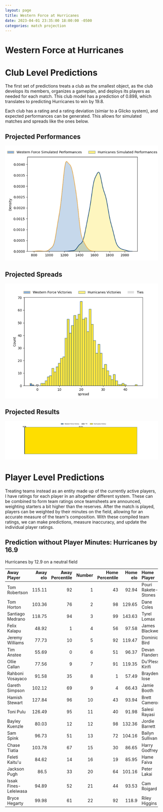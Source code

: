 ```yaml
---  
layout: page  
title: Western Force at Hurricanes  
date: 2023-04-01 23:35:00 18:00:00 -0500  
categories: match projection  
---
```

# Western Force at Hurricanes

# Club Level Predictions


The first set of predictions treats a club as the smallest object, as the club develops its members, organizes a gameplan, and deploys its players as needed for each match. This club model has a prediction of 0.898, which translates to predicting Hurricanes to win by 19.8.

Each club has a rating and a rating deviation (simiar to a Glicko system), and expected performances can be generated. This allows for simulated matches and spreads like the ones below.
## Projected Performances


![Projected Performances](plots/performances_2023-04-01-Hurricanes-WesternForce.png)
## Projected Spreads


![Projected Spreads](plots/spreads_2023-04-01-Hurricanes-WesternForce.png)
## Projected Results


![Projected Results](plots/resultbar_2023-04-01-Hurricanes-WesternForce.png)
# Player Level Predictions


Treating teams instead as an entity made up of the currently active players, I have ratings for each player in an altogether different system. These can be combined to form team ratings once teamsheets are announced, weighting starters a bit higher than the reserves. After the match is played, players can be weighted by their minutes on the field, allowing for an accurate measure of the team's composition. With these compiled team ratings, we can make predictions, measure inaccuracy, and update the individual player ratings.
## Prediction without Player Minutes: Hurricanes by 16.9


Hurricanes by 12.9 on a neutral field



| Away Player           |   Away elo |   Away Percentile |   Number |   Home Percentile |   Home elo | Home Player         |
|:----------------------|-----------:|------------------:|---------:|------------------:|-----------:|:--------------------|
| Tom Robertson         |     115.11 |                92 |        1 |                43 |      92.94 | Pouri Rakete-Stones |
| Tom Horton            |     103.36 |                76 |        2 |                98 |     129.65 | Dane Coles          |
| Santiago Medrano      |     118.75 |                94 |        3 |                99 |     143.63 | Tyrel Lomax         |
| Felix Kalapu          |      48.92 |                 1 |        4 |                56 |      97.58 | James Blackwell     |
| Jeremy Williams       |      77.73 |                10 |        5 |                92 |     119.47 | Dominic Bird        |
| Tim Anstee            |      55.69 |                 0 |        6 |                51 |      96.37 | Devan Flanders      |
| Ollie Callan          |      77.56 |                 9 |        7 |                91 |     119.35 | Du'Plessis Kirifi   |
| Rahboni Vosayaco      |      91.58 |                35 |        8 |                 1 |      57.49 | Brayden Iose        |
| Gareth Simpson        |     102.12 |                69 |        9 |                 4 |      66.43 | Jamie Booth         |
| Hamish Stewart        |     127.84 |                96 |       10 |                43 |      93.94 | Brett Cameron       |
| Toni Pulu             |     126.49 |                95 |       11 |                40 |      91.98 | Salesi Rayasi       |
| Bayley Kuenzle        |      80.03 |                12 |       12 |                98 |     132.36 | Jordie Barrett      |
| Sam Spink             |      96.73 |                51 |       13 |                72 |     104.16 | Bailyn Sullivan     |
| Chase Tiatia          |     103.78 |                67 |       15 |                30 |      86.65 | Harry Godfrey       |
| Feleti Kaitu'u        |      84.62 |                14 |       16 |                19 |      85.95 | Hame Faiva          |
| Jackson Pugh          |      86.5  |                33 |       20 |                64 |     101.16 | Peter Lakai         |
| Issak Fines-Leleiwasa |      94.89 |                52 |       21 |                44 |      93.53 | Cam Roigard         |
| Bryce Hegarty         |      99.98 |                61 |       22 |                92 |     118.9  | Riley Higgins       |

